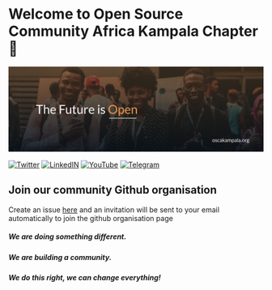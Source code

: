 # Welcome to Open Source Community Africa Kampala Chapter 👋

![osca-kampala-banner](https://raw.githubusercontent.com/OSCA-Kampala-Chapter/.github/main/profile/the_future_is_open.jpg)


[![Twitter](https://img.shields.io/badge/twitter-@oscakampala--twitter-9cf.svg)](https://twitter.com/oscakampala)
[![LinkedIN](https://img.shields.io/badge/linkedin-@oscakampala--LinkedIn-lightgray.svg)](https://www.linkedin.com/company/open-source-community-kampala/)
[![YouTube](https://img.shields.io/badge/youtube-@oscakampala--youtube-red.svg)](https://www.youtube.com/channel/UCtRZkl24Sfo6wa_uzCFEnGA)
[![Telegram](https://img.shields.io/badge/telegram-@oscakampala--telegram-9cf.svg)](https://t.me/oscakampala)

## Join our community Github organisation 

Create an issue [here](https://github.com/OSCA-Kampala-Chapter/support/issues/new?assignees=&labels=invite+me+to+the+organisation&template=invitation.yml&title=Please+invite+me+to+the+GitHub+Community+Organization) and an invitation will be sent to your email automatically to join the github organisation page


##### We are doing something different.

##### We are building a community.

##### We do this right, we can change everything!
